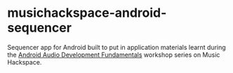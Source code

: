 # musichackspace-android-sequencer

Sequencer app for Android built to put in application materials learnt during the [Android Audio Development Fundamentals](https://musichackspace.org/events/android-audio-development-fundamentals-live-session/) workshop series on Music Hackspace.
